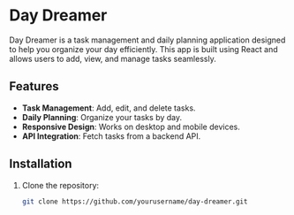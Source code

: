 # Day Dreamer

Day Dreamer is a task management and daily planning application designed to help you organize your day efficiently. This app is built using React and allows users to add, view, and manage tasks seamlessly.

## Features

- **Task Management**: Add, edit, and delete tasks.
- **Daily Planning**: Organize your tasks by day.
- **Responsive Design**: Works on desktop and mobile devices.
- **API Integration**: Fetch tasks from a backend API.

## Installation

1. Clone the repository:

   ```bash
   git clone https://github.com/yourusername/day-dreamer.git
   ```

